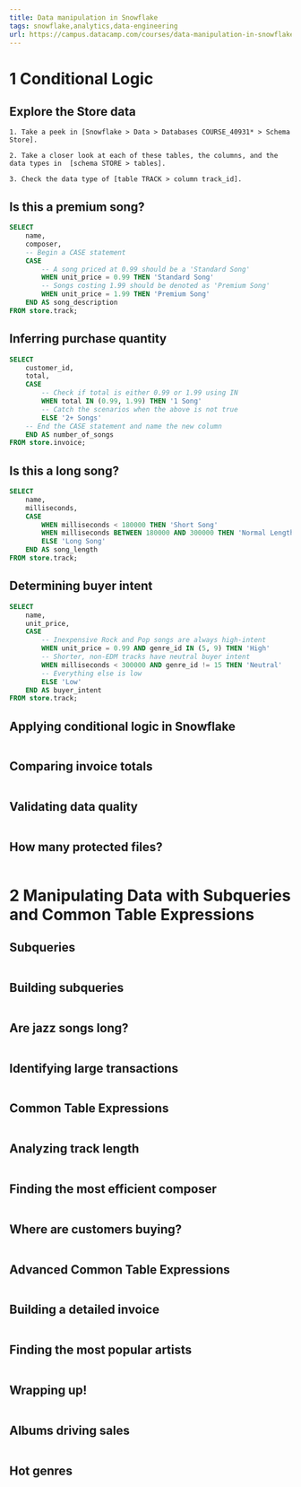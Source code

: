 ```yaml
---
title: Data manipulation in Snowflake
tags: snowflake,analytics,data-engineering
url: https://campus.datacamp.com/courses/data-manipulation-in-snowflake/
---
```


# 1 Conditional Logic
## Explore the Store data
```
1. Take a peek in [Snowflake > Data > Databases COURSE_40931* > Schema Store].

2. Take a closer look at each of these tables, the columns, and the data types in  [schema STORE > tables].

3. Check the data type of [table TRACK > column track_id].
```

## Is this a premium song?
```sql
SELECT
    name,
    composer,
    -- Begin a CASE statement
    CASE
        -- A song priced at 0.99 should be a 'Standard Song'
        WHEN unit_price = 0.99 THEN 'Standard Song'
        -- Songs costing 1.99 should be denoted as 'Premium Song'
        WHEN unit_price = 1.99 THEN 'Premium Song'
    END AS song_description
FROM store.track;
```

## Inferring purchase quantity
```sql
SELECT
    customer_id,
    total,
    CASE
        -- Check if total is either 0.99 or 1.99 using IN
        WHEN total IN (0.99, 1.99) THEN '1 Song'
        -- Catch the scenarios when the above is not true
        ELSE '2+ Songs'
    -- End the CASE statement and name the new column
    END AS number_of_songs
FROM store.invoice;
```

## Is this a long song?
```sql
SELECT
    name,
    milliseconds,
    CASE
        WHEN milliseconds < 180000 THEN 'Short Song'
        WHEN milliseconds BETWEEN 180000 AND 300000 THEN 'Normal Length'
        ELSE 'Long Song'
    END AS song_length
FROM store.track;
```

## Determining buyer intent
```sql
SELECT
    name,
    unit_price,
    CASE
        -- Inexpensive Rock and Pop songs are always high-intent
        WHEN unit_price = 0.99 AND genre_id IN (5, 9) THEN 'High'
        -- Shorter, non-EDM tracks have neutral buyer intent
        WHEN milliseconds < 300000 AND genre_id != 15 THEN 'Neutral'
        -- Everything else is low
        ELSE 'Low'
    END AS buyer_intent
FROM store.track;
```

## Applying conditional logic in Snowflake
```

```

## Comparing invoice totals
```

```

## Validating data quality
```

```

## How many protected files?
```

```




# 2 Manipulating Data with Subqueries and Common Table Expressions
## Subqueries
```

```

## Building subqueries
```

```

## Are jazz songs long?
```

```

## Identifying large transactions
```

```

## Common Table Expressions
```

```

## Analyzing track length
```

```

## Finding the most efficient composer
```

```

## Where are customers buying?
```

```

## Advanced Common Table Expressions
```

```

## Building a detailed invoice
```

```

## Finding the most popular artists
```

```

## Wrapping up!
```

```

## Albums driving sales
```

```

## Hot genres
```

```

